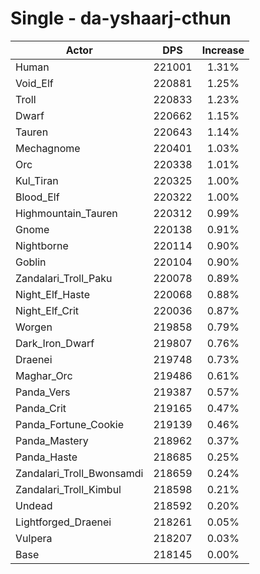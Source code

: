 # Single - da-yshaarj-cthun
| Actor | DPS | Increase |
|---|:---:|:---:|
|Human|221001|1.31%|
|Void_Elf|220881|1.25%|
|Troll|220833|1.23%|
|Dwarf|220662|1.15%|
|Tauren|220643|1.14%|
|Mechagnome|220401|1.03%|
|Orc|220338|1.01%|
|Kul_Tiran|220325|1.00%|
|Blood_Elf|220322|1.00%|
|Highmountain_Tauren|220312|0.99%|
|Gnome|220138|0.91%|
|Nightborne|220114|0.90%|
|Goblin|220104|0.90%|
|Zandalari_Troll_Paku|220078|0.89%|
|Night_Elf_Haste|220068|0.88%|
|Night_Elf_Crit|220036|0.87%|
|Worgen|219858|0.79%|
|Dark_Iron_Dwarf|219807|0.76%|
|Draenei|219748|0.73%|
|Maghar_Orc|219486|0.61%|
|Panda_Vers|219387|0.57%|
|Panda_Crit|219165|0.47%|
|Panda_Fortune_Cookie|219139|0.46%|
|Panda_Mastery|218962|0.37%|
|Panda_Haste|218685|0.25%|
|Zandalari_Troll_Bwonsamdi|218659|0.24%|
|Zandalari_Troll_Kimbul|218598|0.21%|
|Undead|218592|0.20%|
|Lightforged_Draenei|218261|0.05%|
|Vulpera|218207|0.03%|
|Base|218145|0.00%|
